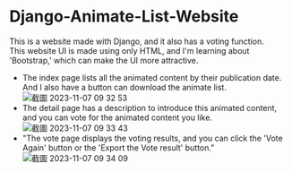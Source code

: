 # Django-Animate-List-Website   
This is a website made with Django, and it also has a voting function.   
This website UI is made using only HTML, and I'm learning about 'Bootstrap,' which can make the UI more attractive.   
- The index page lists all the animated content by their publication date. And I also have a button can download the animate list.
![截圖 2023-11-07 09 32 53](https://github.com/evelynchang0605/Django-Animate-List-Website/assets/137132532/c98653ba-2d3c-4ef3-9e75-53a03d1e5172)
- The detail page has a description to introduce this animated content, and you can vote for the animated content you like.
![截圖 2023-11-07 09 33 43](https://github.com/evelynchang0605/Django-Animate-List-Website/assets/137132532/337b13fa-9144-40d7-a037-3026712f84d6)
- "The vote page displays the voting results, and you can click the 'Vote Again' button or the 'Export the Vote result' button."
![截圖 2023-11-07 09 34 09](https://github.com/evelynchang0605/Django-Animate-List-Website/assets/137132532/1ad24f6b-dfbf-432a-82a0-f8799ba93503)
